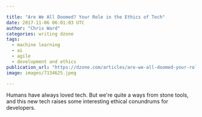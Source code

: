 ```yaml
---

title: "Are We All Doomed? Your Role in the Ethics of Tech"
date: 2017-11-06 06:01:03 UTC
author: "Chris Ward"
categories: writing dzone
tags:
  - machine learning
  - ai
  - agile
  - development and ethics
publication_url: "https://dzone.com/articles/are-we-all-doomed-your-role-in-the-ethics-of-tech"
image: images/7134625.jpeg

---
```

Humans have always loved tech. But we're quite a ways from stone tools, and this new tech raises some interesting ethical conundrums for developers.

